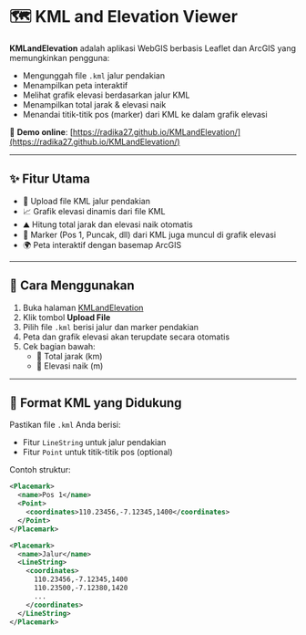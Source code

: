 # 🗺️ KML and Elevation Viewer

**KMLandElevation** adalah aplikasi WebGIS berbasis Leaflet dan ArcGIS yang memungkinkan pengguna:
- Mengunggah file `.kml` jalur pendakian
- Menampilkan peta interaktif
- Melihat grafik elevasi berdasarkan jalur KML
- Menampilkan total jarak & elevasi naik
- Menandai titik-titik pos (marker) dari KML ke dalam grafik elevasi

🔗 **Demo online**: [https://radika27.github.io/KMLandElevation/](https://radika27.github.io/KMLandElevation/)

---

## ✨ Fitur Utama

- 📍 Upload file KML jalur pendakian
- 📈 Grafik elevasi dinamis dari file KML
- ⛰️ Hitung total jarak dan elevasi naik otomatis
- 🧭 Marker (Pos 1, Puncak, dll) dari KML juga muncul di grafik elevasi
- 🌍 Peta interaktif dengan basemap ArcGIS

---

## 📂 Cara Menggunakan

1. Buka halaman [KMLandElevation](https://radika27.github.io/KMLandElevation/)
2. Klik tombol **Upload File**
3. Pilih file `.kml` berisi jalur dan marker pendakian
4. Peta dan grafik elevasi akan terupdate secara otomatis
5. Cek bagian bawah:
   - 📏 Total jarak (km)
   - 📶 Elevasi naik (m)

---

## 📌 Format KML yang Didukung

Pastikan file `.kml` Anda berisi:
- Fitur `LineString` untuk jalur pendakian
- Fitur `Point` untuk titik-titik pos (optional)

Contoh struktur:
```xml
<Placemark>
  <name>Pos 1</name>
  <Point>
    <coordinates>110.23456,-7.12345,1400</coordinates>
  </Point>
</Placemark>

<Placemark>
  <name>Jalur</name>
  <LineString>
    <coordinates>
      110.23456,-7.12345,1400
      110.23500,-7.12380,1420
      ...
    </coordinates>
  </LineString>
</Placemark>
